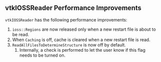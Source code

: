 ## vtkIOSSReader Performance Improvements

`vtkIOSSReader` has the following performance improvements:

1. `ioss::Regions` are now released only when a new restart file is about to be read.
2. When `Caching` is off, cache is cleared when a new restart file is read.
3. `ReadAllFilesToDetermineStructure` is now off by default.
   1. Internally, a check is performed to let the user know if this flag needs to be turned on.
